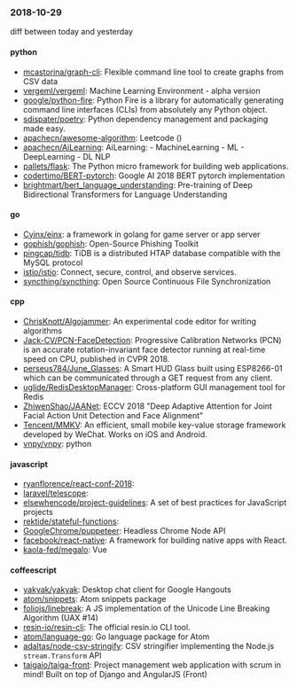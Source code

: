### 2018-10-29
diff between today and yesterday

#### python
* [mcastorina/graph-cli](https://github.com/mcastorina/graph-cli): Flexible command line tool to create graphs from CSV data
* [vergeml/vergeml](https://github.com/vergeml/vergeml): Machine Learning Environment - alpha version
* [google/python-fire](https://github.com/google/python-fire): Python Fire is a library for automatically generating command line interfaces (CLIs) from absolutely any Python object.
* [sdispater/poetry](https://github.com/sdispater/poetry): Python dependency management and packaging made easy.
* [apachecn/awesome-algorithm](https://github.com/apachecn/awesome-algorithm): Leetcode  () 
* [apachecn/AiLearning](https://github.com/apachecn/AiLearning): AiLearning:  - MachineLearning - ML - DeepLearning - DL NLP
* [pallets/flask](https://github.com/pallets/flask): The Python micro framework for building web applications.
* [codertimo/BERT-pytorch](https://github.com/codertimo/BERT-pytorch): Google AI 2018 BERT pytorch implementation
* [brightmart/bert_language_understanding](https://github.com/brightmart/bert_language_understanding): Pre-training of Deep Bidirectional Transformers for Language Understanding

#### go
* [Cyinx/einx](https://github.com/Cyinx/einx): a framework in golang for game server or app server
* [gophish/gophish](https://github.com/gophish/gophish): Open-Source Phishing Toolkit
* [pingcap/tidb](https://github.com/pingcap/tidb): TiDB is a distributed HTAP database compatible with the MySQL protocol
* [istio/istio](https://github.com/istio/istio): Connect, secure, control, and observe services.
* [syncthing/syncthing](https://github.com/syncthing/syncthing): Open Source Continuous File Synchronization

#### cpp
* [ChrisKnott/Algojammer](https://github.com/ChrisKnott/Algojammer): An experimental code editor for writing algorithms
* [Jack-CV/PCN-FaceDetection](https://github.com/Jack-CV/PCN-FaceDetection): Progressive Calibration Networks (PCN) is an accurate rotation-invariant face detector running at real-time speed on CPU, published in CVPR 2018.
* [perseus784/June_Glasses](https://github.com/perseus784/June_Glasses): A Smart HUD Glass built using ESP8266-01 which can be communicated through a GET request from any client.
* [uglide/RedisDesktopManager](https://github.com/uglide/RedisDesktopManager):  Cross-platform GUI management tool for Redis
* [ZhiwenShao/JAANet](https://github.com/ZhiwenShao/JAANet): ECCV 2018 "Deep Adaptive Attention for Joint Facial Action Unit Detection and Face Alignment"
* [Tencent/MMKV](https://github.com/Tencent/MMKV): An efficient, small mobile key-value storage framework developed by WeChat. Works on iOS and Android.
* [vnpy/vnpy](https://github.com/vnpy/vnpy): python

#### javascript
* [ryanflorence/react-conf-2018](https://github.com/ryanflorence/react-conf-2018): 
* [laravel/telescope](https://github.com/laravel/telescope): 
* [elsewhencode/project-guidelines](https://github.com/elsewhencode/project-guidelines): A set of best practices for JavaScript projects
* [rektide/stateful-functions](https://github.com/rektide/stateful-functions): 
* [GoogleChrome/puppeteer](https://github.com/GoogleChrome/puppeteer): Headless Chrome Node API
* [facebook/react-native](https://github.com/facebook/react-native): A framework for building native apps with React.
* [kaola-fed/megalo](https://github.com/kaola-fed/megalo):  Vue 

#### coffeescript
* [yakyak/yakyak](https://github.com/yakyak/yakyak): Desktop chat client for Google Hangouts
* [atom/snippets](https://github.com/atom/snippets): Atom snippets package
* [foliojs/linebreak](https://github.com/foliojs/linebreak): A JS implementation of the Unicode Line Breaking Algorithm (UAX #14)
* [resin-io/resin-cli](https://github.com/resin-io/resin-cli): The official resin.io CLI tool.
* [atom/language-go](https://github.com/atom/language-go): Go language package for Atom
* [adaltas/node-csv-stringify](https://github.com/adaltas/node-csv-stringify): CSV stringifier implementing the Node.js `stream.Transform` API
* [taigaio/taiga-front](https://github.com/taigaio/taiga-front): Project management web application with scrum in mind! Built on top of Django and AngularJS (Front)

